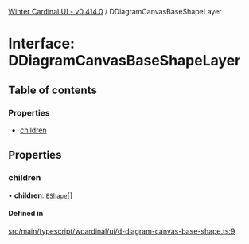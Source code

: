 [Winter Cardinal UI - v0.414.0](../index.md) / DDiagramCanvasBaseShapeLayer

# Interface: DDiagramCanvasBaseShapeLayer

## Table of contents

### Properties

- [children](DDiagramCanvasBaseShapeLayer.md#children)

## Properties

### children

• **children**: [`EShape`](EShape.md)[]

#### Defined in

[src/main/typescript/wcardinal/ui/d-diagram-canvas-base-shape.ts:9](https://github.com/winter-cardinal/winter-cardinal-ui/blob/v0.414.0/src/main/typescript/wcardinal/ui/d-diagram-canvas-base-shape.ts#L9)
